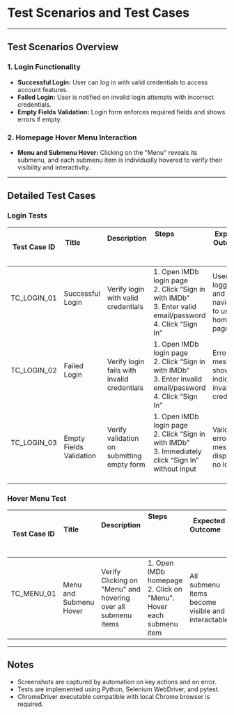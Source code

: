 # Test Scenarios and Test Cases

---

## Test Scenarios Overview

### 1. Login Functionality

- **Successful Login:** User can log in with valid credentials to access account features.
- **Failed Login:** User is notified on invalid login attempts with incorrect credentials.
- **Empty Fields Validation:** Login form enforces required fields and shows errors if empty.

### 2. Homepage Hover Menu Interaction

- **Menu and Submenu Hover:** Clicking on the "Menu" reveals its submenu, and each submenu item is individually hovered to verify their visibility and interactivity.

---

## Detailed Test Cases

### Login Tests

| Test Case ID | Title                     | Description                               | Steps                                                                                                     | Expected Outcome                              |
|--------------|---------------------------|--------------------------------------------|--------------------------------------------------------------------------------------------------------------|-----------------------------------------------|
| TC_LOGIN_01  | Successful Login          | Verify login with valid credentials       | 1. Open IMDb login page<br>2. Click “Sign in with IMDb”<br>3. Enter valid email/password<br>4. Click “Sign In”   | User is logged in and navigated to user home page |
| TC_LOGIN_02  | Failed Login              | Verify login fails with invalid credentials | 1. Open IMDb login page<br>2. Click “Sign in with IMDb”<br>3. Enter invalid email/password<br>4. Click “Sign In” | Error message shown indicating invalid credentials |
| TC_LOGIN_03  | Empty Fields Validation   | Verify validation on submitting empty form | 1. Open IMDb login page<br>2. Click “Sign in with IMDb”<br>3. Immediately click “Sign In” without input         | Validation error messages displayed, no login |

### Hover Menu Test

| Test Case ID | Title                      | Description                                        | Steps                                                                 | Expected Outcome                                     |
|--------------|----------------------------|----------------------------------------------------|------------------------------------------------------------------------|-------------------------------------------------------|
| TC_MENU_01   |  Menu and Submenu Hover | Verify Clicking on "Menu" and hovering over all submenu items | 1. Open IMDb homepage<br>2. Click on "Menu". Hover each submenu item | All submenu items become visible and interactable |

---

## Notes

- Screenshots are captured by automation on key actions and on error.
- Tests are implemented using Python, Selenium WebDriver, and pytest.
- ChromeDriver executable compatible with local Chrome browser is required.
